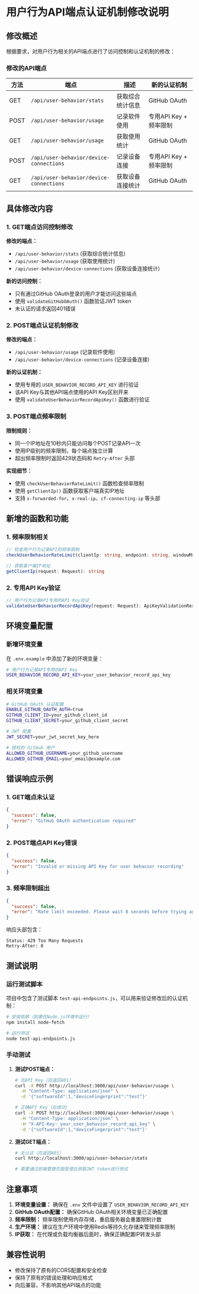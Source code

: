 # 用户行为API端点认证机制修改说明

## 修改概述

根据要求，对用户行为相关的API端点进行了访问控制和认证机制的修改：

### 修改的API端点

| 方法 | 端点 | 描述 | 新的认证机制 |
|------|------|------|-------------|
| GET | `/api/user-behavior/stats` | 获取综合统计信息 | GitHub OAuth |
| POST | `/api/user-behavior/usage` | 记录软件使用 | 专用API Key + 频率限制 |
| GET | `/api/user-behavior/usage` | 获取使用统计 | GitHub OAuth |
| POST | `/api/user-behavior/device-connections` | 记录设备连接 | 专用API Key + 频率限制 |
| GET | `/api/user-behavior/device-connections` | 获取设备连接统计 | GitHub OAuth |

## 具体修改内容

### 1. GET端点访问控制修改

**修改的端点：**
- `/api/user-behavior/stats` (获取综合统计信息)
- `/api/user-behavior/usage` (获取使用统计)
- `/api/user-behavior/device-connections` (获取设备连接统计)

**新的访问控制：**
- 只有通过GitHub OAuth登录的用户才能访问这些端点
- 使用 `validateGitHubOAuth()` 函数验证JWT token
- 未认证的请求返回401错误

### 2. POST端点认证机制修改

**修改的端点：**
- `/api/user-behavior/usage` (记录软件使用)
- `/api/user-behavior/device-connections` (记录设备连接)

**新的认证机制：**
- 使用专用的 `USER_BEHAVIOR_RECORD_API_KEY` 进行验证
- 该API Key与其他API端点使用的API Key区别开来
- 使用 `validateUserBehaviorRecordApiKey()` 函数进行验证

### 3. POST端点频率限制

**限制规则：**
- 同一个IP地址在10秒内只能访问每个POST记录API一次
- 使用IP级别的频率限制，每个端点独立计算
- 超出频率限制时返回429状态码和 `Retry-After` 头部

**实现细节：**
- 使用 `checkUserBehaviorRateLimit()` 函数检查频率限制
- 使用 `getClientIp()` 函数获取客户端真实IP地址
- 支持 `x-forwarded-for`、`x-real-ip`、`cf-connecting-ip` 等头部

## 新增的函数和功能

### 1. 频率限制相关

```typescript
// 检查用户行为记录API的频率限制
checkUserBehaviorRateLimit(clientIp: string, endpoint: string, windowMs?: number)

// 获取客户端IP地址
getClientIp(request: Request): string
```

### 2. 专用API Key验证

```typescript
// 用户行为记录API专用的API Key验证
validateUserBehaviorRecordApiKey(request: Request): ApiKeyValidationResult
```

## 环境变量配置

### 新增环境变量

在 `.env.example` 中添加了新的环境变量：

```bash
# 用户行为记录API专用的API Key
USER_BEHAVIOR_RECORD_API_KEY=your_user_behavior_record_api_key
```

### 相关环境变量

```bash
# GitHub OAuth 认证配置
ENABLE_GITHUB_OAUTH_AUTH=true
GITHUB_CLIENT_ID=your_github_client_id
GITHUB_CLIENT_SECRET=your_github_client_secret

# JWT 配置
JWT_SECRET=your_jwt_secret_key_here

# 授权的 GitHub 用户
ALLOWED_GITHUB_USERNAME=your_github_username
ALLOWED_GITHUB_EMAIL=your_email@example.com
```

## 错误响应示例

### 1. GET端点未认证

```json
{
  "success": false,
  "error": "GitHub OAuth authentication required"
}
```

### 2. POST端点API Key错误

```json
{
  "success": false,
  "error": "Invalid or missing API Key for user behavior recording"
}
```

### 3. 频率限制超出

```json
{
  "success": false,
  "error": "Rate limit exceeded. Please wait 8 seconds before trying again."
}
```

响应头部包含：
```
Status: 429 Too Many Requests
Retry-After: 8
```

## 测试说明

### 运行测试脚本

项目中包含了测试脚本 `test-api-endpoints.js`，可以用来验证修改后的认证机制：

```bash
# 安装依赖（如果在Node.js环境中运行）
npm install node-fetch

# 运行测试
node test-api-endpoints.js
```

### 手动测试

1. **测试POST端点：**
   ```bash
   # 无API Key（应返回401）
   curl -X POST http://localhost:3000/api/user-behavior/usage \
     -H "Content-Type: application/json" \
     -d '{"softwareId":1,"deviceFingerprint":"test"}'

   # 正确API Key（应成功）
   curl -X POST http://localhost:3000/api/user-behavior/usage \
     -H "Content-Type: application/json" \
     -H "X-API-Key: your_user_behavior_record_api_key" \
     -d '{"softwareId":1,"deviceFingerprint":"test"}'
   ```

2. **测试GET端点：**
   ```bash
   # 无认证（应返回401）
   curl http://localhost:3000/api/user-behavior/stats

   # 需要通过前端管理页面登录后获取JWT token进行测试
   ```

## 注意事项

1. **环境变量设置：** 确保在 `.env` 文件中设置了 `USER_BEHAVIOR_RECORD_API_KEY`
2. **GitHub OAuth配置：** 确保GitHub OAuth相关环境变量已正确配置
3. **频率限制：** 频率限制使用内存存储，重启服务器会重置限制计数
4. **生产环境：** 建议在生产环境中使用Redis等持久化存储来管理频率限制
5. **IP获取：** 在代理或负载均衡器后面时，确保正确配置IP转发头部

## 兼容性说明

- 修改保持了原有的CORS配置和安全检查
- 保持了原有的错误处理和响应格式
- 向后兼容，不影响其他API端点的功能
